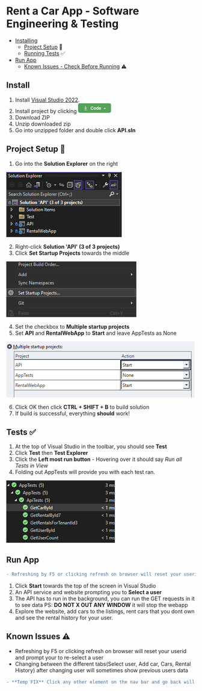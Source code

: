 # Rent a Car App - Software Engineering & Testing
+ [Installing](#install) 
    - [Project Setup](#project-setup) 🚀
    - [Running Tests](#tests) &#9989;
+ [Run App](#run-app)
    - [Known Issues - Check Before Running](#known-issues) ⚠️
## Install 
1. Install [Visual Studio 2022](https://visualstudio.microsoft.com/thank-you-downloading-visual-studio/?sku=Community&channel=Release&version=VS2022&source=VSLandingPage&cid=2030&passive=false).
2. Install project by clicking ![Code Button](images/code_button.png)
3. Download ZIP
4. Unzip downloaded zip
5. Go into unzipped folder and double click **API.sln**


## Project Setup 🚀

1.  Go into the **Solution Explorer** on the right
<img src="images/SolutionExplorer.png" />

2. Right-click **Solution 'API' (3 of 3 projects)**
3. Click **Set Startup Projects** towards the middle 
<img src="images/Startup.png" />

4. Set the checkbox to **Multiple startup projects**
5. Set **API** and **RentalWebApp** to **Start** and leave AppTests as None 
<img src="images/startprojects.png" />

6. Click OK then click **CTRL + SHIFT + B** to build solution
7. If build is successful, everything **should** work!


## Tests &#9989;
1. At the top of Visual Studio in the toolbar, you should see **Test**
2. Click **Test** then **Test Explorer**
3. Click the **Left most run button** - Hovering over it should say *Run all Tests in View*
4. Folding out AppTests will provide you with each test ran.
<img src="images/tests.png" />

## Run App
```diff
- Refreshing by F5 or clicking refresh on browser will reset your userid
```
1. Click **Start** towards the top of the screen in Visual Studio
2. An API service and website prompting you to **Select a user**
3. The API has to run in the background, you can run the GET requests in it to see data PS: **DO NOT X OUT ANY WINDOW** it will stop the webapp
4. Explore the website, add cars to the listings, rent cars that you dont own and see the rental history for your user.

## Known Issues ⚠️
+ Refreshing by F5 or clicking refresh on browser will reset your userid and prompt your to re-select a user
+ Changing between the different tabs(Select user, Add car, Cars, Rental History) after changing user will sometimes show previous users data

```diff
- **Temp FIX** Click any other element on the nav bar and go back will refresh the id to the correct one
```
